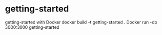 # getting-started
getting-started with Docker
docker build -t getting-started .
Docker run -dp 3000:3000 getting-started


